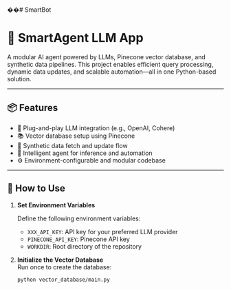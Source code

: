 ��#   S m a r t B o t 
 
# 🤖 SmartAgent LLM App

A modular AI agent powered by LLMs, Pinecone vector database, and synthetic data pipelines. This project enables efficient query processing, dynamic data updates, and scalable automation—all in one Python-based solution.

---

## 📦 Features

- 🔌 Plug-and-play LLM integration (e.g., OpenAI, Cohere)
- 📚 Vector database setup using Pinecone
- 🔄 Synthetic data fetch and update flow
- 🧠 Intelligent agent for inference and automation
- ⚙️ Environment-configurable and modular codebase

---

## 🚀 How to Use

1. **Set Environment Variables**

   Define the following environment variables:

   - `XXX_API_KEY`: API key for your preferred LLM provider  
   - `PINECONE_API_KEY`: Pinecone API key  
   - `WORKDIR`: Root directory of the repository

2. **Initialize the Vector Database**  
   Run once to create the database:

   ```bash
   python vector_database/main.py
